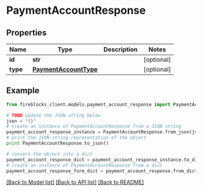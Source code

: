 # PaymentAccountResponse


## Properties
Name | Type | Description | Notes
------------ | ------------- | ------------- | -------------
**id** | **str** |  | [optional] 
**type** | [**PaymentAccountType**](PaymentAccountType.md) |  | [optional] 

## Example

```python
from fireblocks_client.models.payment_account_response import PaymentAccountResponse

# TODO update the JSON string below
json = "{}"
# create an instance of PaymentAccountResponse from a JSON string
payment_account_response_instance = PaymentAccountResponse.from_json(json)
# print the JSON string representation of the object
print PaymentAccountResponse.to_json()

# convert the object into a dict
payment_account_response_dict = payment_account_response_instance.to_dict()
# create an instance of PaymentAccountResponse from a dict
payment_account_response_form_dict = payment_account_response.from_dict(payment_account_response_dict)
```
[[Back to Model list]](../README.md#documentation-for-models) [[Back to API list]](../README.md#documentation-for-api-endpoints) [[Back to README]](../README.md)


